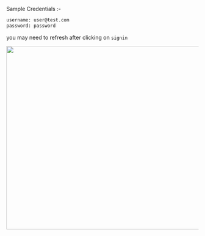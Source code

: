 Sample Credentials :-

```bash
username: user@test.com
password: password
```

you may need to refresh after clicking on `signin`

<img src="https://github.com/adityash1/Trax/blob/main/Screenrecord.gif" width="960" height="480" />
